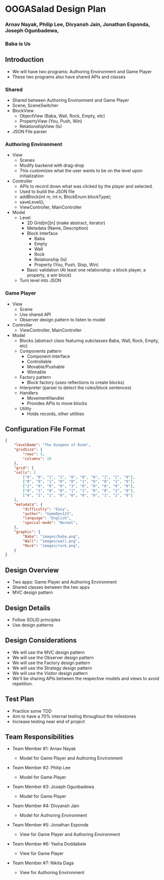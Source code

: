 # OOGASalad Design Plan
### Arnav Nayak, Philip Lee, Divyansh Jain, Jonathan Esponda, Joseph Ogunbadewa, 
### Baba is Us

## Introduction
- We will have two programs: Authoring Environment and Game Player
- These two programs also have shared APIs and classes

### Shared
* Shared between Authoring Environment and Game Player
* Scene, SceneSwitcher
* BlockView
    * ObjectView (Baba, Wall, Rock, Empty, etc)
    * PropertyView (You, Push, Win)
    * RelationshipView (Is)
* JSON File parser

### Authoring Environment
* View
  * Scenes
  * Modify backend with drag-drop
  * This customizes what the user wants to be on the level upon initialization
* Controller
  * APIs to record down what was clicked by the player and selected.
  * Used to build the JSON file
  * addBlock(int m, int n, BlockEnum blockType);
  * saveLevel();
  * ViewController, MainController
* Model
  * Level
    * 2D Grid[m][n] (make abstract, iterator)
    * Metadata (Name, Description)
    * Block Interface
      * Baba
      * Empty
      * Wall
      * Rock
      * Relationship (Is)
      * Property (You, Push, Stop, Win)
    * Basic validation (At least one relationship: a block player, a property, a win block)
  * Turn level into JSON

### Game Player
* View
  * Scene
  * Use shared API
  * Observer design pattern to listen to model
* Controller
  * ViewController, MainController
* Model
  * Blocks (abstract class featuring subclasses Baba, Wall, Rock, Empty, etc)
  * Components pattern
    * Component interface
    * Controllable
    * Movable/Pushable
    * Winnable
  * Factory pattern
    * Block factory (uses reflections to create blocks)
  * Interpreter (parser to detect the rules/block sentences)
  * Handlers
    * MovementHandler
    * Provides APIs to move blocks 
  * Utility
    * Holds records, other utilities


## Configuration File Format

```json
{
    "levelName": "The Dungeon of Doom",
    "gridSize": {
        "rows": 5,
        "columns": 10
    },
    "grid": {
    "cells": [
        ["0", "0", "1", "1", "0", "0", "0", "1", "1", "0"],
        ["0", "0", "1", "0", "0", "1", "0", "0", "1", "0"],
        ["2", "0", "0", "0", "3", "0", "0", "0", "0", "0"],
        ["0", "1", "0", "0", "1", "1", "0", "0", "1", "0"],
        ["0", "1", "1", "0", "0", "0", "0", "1", "1", "0"]
    ],
    "metadata": {
        "difficulty": "Easy",
        "author": "GameDev123",
        "language": "English",
        "special-mode": "Normal",
    },
    "graphic": {
        "Baba": "images/baba.png",
        "Wall": "images/wall.png",
        "Rock": "images/rock.png",
    }
}  
```

## Design Overview
* Two apps: Game Player and Authoring Environment
* Shared classes between the two apps
* MVC design pattern


## Design Details
* Follow SOLID principles
* Use design patterns

## Design Considerations
* We will use the MVC design pattern
* We will use the Observer design pattern
* We will use the Factory design pattern
* We will use the Strategy design pattern
* We will use the Visitor design pattern
* We'll be sharing APIs between the respective models and views to avoid repetition.



## Test Plan
* Practice some TDD
* Aim to have a 70% internal testing throughout the milestones
* Increase testing near end of project


## Team Responsibilities

* Team Member #1: Arnav Nayak
  * Model for Game Player and Authoring Environment

* Team Member #2: Philip Lee
  * Model for Game Player

* Team Member #3: Joseph Ogunbadewa
  * Model for Game Player

* Team Member #4: Divyansh Jain
  * Model for Authoring Environment

* Team Member #5: Jonathan Esponda
  * View for Game Player and Authoring Environment

* Team Member #6: Yasha Doddabele
  * View for Game Player

* Team Member #7: Nikita Daga
  * View for Authoring Environment

